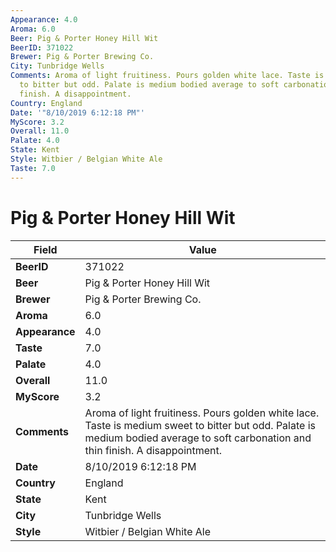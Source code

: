 ```yaml
---
Appearance: 4.0
Aroma: 6.0
Beer: Pig & Porter Honey Hill Wit
BeerID: 371022
Brewer: Pig & Porter Brewing Co.
City: Tunbridge Wells
Comments: Aroma of light fruitiness. Pours golden white lace. Taste is medium sweet
  to bitter but odd. Palate is medium bodied average to soft carbonation and thin
  finish. A disappointment.
Country: England
Date: '"8/10/2019 6:12:18 PM"'
MyScore: 3.2
Overall: 11.0
Palate: 4.0
State: Kent
Style: Witbier / Belgian White Ale
Taste: 7.0
---
```


# Pig & Porter Honey Hill Wit

| Field         | Value |
|---------------|-------|
| **BeerID** | 371022 |
| **Beer** | Pig & Porter Honey Hill Wit |
| **Brewer** | Pig & Porter Brewing Co. |
| **Aroma** | 6.0 |
| **Appearance** | 4.0 |
| **Taste** | 7.0 |
| **Palate** | 4.0 |
| **Overall** | 11.0 |
| **MyScore** | 3.2 |
| **Comments** | Aroma of light fruitiness. Pours golden white lace. Taste is medium sweet to bitter but odd. Palate is medium bodied average to soft carbonation and thin finish. A disappointment. |
| **Date** | 8/10/2019 6:12:18 PM |
| **Country** | England |
| **State** | Kent |
| **City** | Tunbridge Wells |
| **Style** | Witbier / Belgian White Ale |
